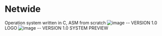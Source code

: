 # Netwide
Operation system written in C, ASM from scratch
![image](https://github.com/user-attachments/assets/29f38dcf-4977-407f-bf33-7ea0b0b87dfb) -- VERSION 1.0 LOGO
![image](https://github.com/user-attachments/assets/17406171-ff89-4867-ba1e-8e22b339a95d) -- VERSION 1.0 SYSTEM PREVIEW


